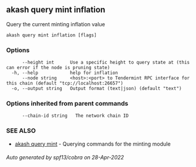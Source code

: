 ## akash query mint inflation

Query the current minting inflation value

```
akash query mint inflation [flags]
```

### Options

```
      --height int      Use a specific height to query state at (this can error if the node is pruning state)
  -h, --help            help for inflation
      --node string     <host>:<port> to Tendermint RPC interface for this chain (default "tcp://localhost:26657")
  -o, --output string   Output format (text|json) (default "text")
```

### Options inherited from parent commands

```
      --chain-id string   The network chain ID
```

### SEE ALSO

* [akash query mint](akash_query_mint.md)	 - Querying commands for the minting module

###### Auto generated by spf13/cobra on 28-Apr-2022
